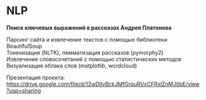 # NLP
**Поиск ключевых выражений в рассказах Андрея Платонова**

Парсинг сайта и извлечение текстов с помощью библиотеки BeautifulSoup  
Токенизация (NLTK), лемматизация рассказов (pymorphy2)  
Извлечение словосочетаний с помощью статистических методов  
Визуализация облака слов (matplotlib, wordcloud)  

Презентация проекта: https://drive.google.com/file/d/12wDlIvBckJMfGrquRVxCFRxlZnMJtlbE/view?usp=sharing
